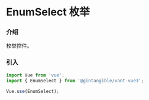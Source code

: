 # EnumSelect 枚举

### 介绍

枚举控件。

### 引入

```js
import Vue from 'vue';
import { EnumSelect } from '@gintangible/vant-vue3';

Vue.use(EnumSelect);
```
